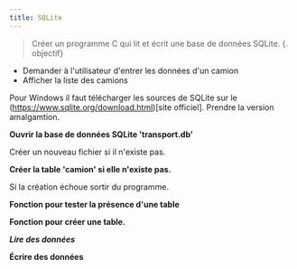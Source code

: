```yaml
---
title: SQLite
---
```


> Créer un programme C qui lit et écrit une base de données SQLite.
{. objectif}

- Demander à l'utilisateur d'entrer les données d'un camion
- Afficher la liste des camions

Pour Windows il faut télécharger les sources de SQLite sur le (https://www.sqlite.org/download.html)[site officiel]. Prendre la version amalgamtion.

**Ouvrir la base de données SQLite 'transport.db'**

Créer un nouveau fichier si il n'existe pas.


**Créer la table 'camion' si elle n'existe pas.**

Si la création échoue sortir du programme.



**Fonction pour tester la présence d'une table**



**Fonction pour créer une table.**



***Lire des données***



**Écrire des données**
